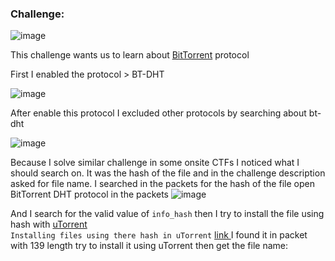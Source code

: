 ### Challenge:
![image](https://user-images.githubusercontent.com/95076839/179048172-004935ee-ba03-4650-94c7-14c8327cb6e8.png)

This challenge wants us to learn about <a href="https://en.wikipedia.org/wiki/BitTorrent">BitTorrent</a> protocol

First I enabled the protocol > BT-DHT

![image](https://user-images.githubusercontent.com/95076839/179050493-e9000afd-09f0-42fb-a307-c0218af86ca3.png)

After enable this protocol I excluded other protocols by searching about bt-dht 

![image](https://user-images.githubusercontent.com/95076839/179051560-5ae9e76f-271a-43e6-b2de-abaa46a871ec.png)

Because I solve similar challenge in some onsite CTFs I noticed what I should search on.
It was the hash of the file and in the challenge description asked for file name.
I searched in the packets for the hash of the file 
open BitTorrent DHT protocol in the packets
![image](https://user-images.githubusercontent.com/95076839/179052651-e196da84-ec69-4b96-b88b-e2682d6ed5fa.png)

And I search for the valid value of ```info_hash``` then I try to install the file using hash with <a href='https://www.utorrent.com/'> uTorrent</a>  
```Installing files using there hash in uTorrent``` <a href='https://www.techjunkie.com/utorrent-add-info-hash/'> link </a>
I found it in packet with 139 length try to install it using uTorrent then get the file name:

